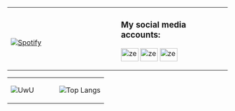 <table width="100%"> 
  <tr>
  <td width="50%">
      
&nbsp; <br> [![Spotify](https://novatorem-blond-omega.vercel.app/api/spotify)](https://open.spotify.com/user/omnitenebris)

  </td>
  <td width="50%">

<h3 align="left">My social media accounts:</h3>
<p align="left">
<a href="https://twitter.com/zeqraen" target="blank"><img align="center" src="https://cdn.jsdelivr.net/npm/simple-icons@3.0.1/icons/twitter.svg" alt="zeqraen" height="30" width="40" /></a>
<a href="https://instagram.com/zeqraen" target="blank"><img align="center" src="https://cdn.jsdelivr.net/npm/simple-icons@3.0.1/icons/instagram.svg" alt="zeqraen" height="30" width="40" /></a>
<a href="https://www.youtube.com/c/zeqraen" target="blank"><img align="center" src="https://cdn.jsdelivr.net/npm/simple-icons@3.0.1/icons/youtube.svg" alt="zeqraen" height="30" width="40" /></a>
</p>

</p>
  </td>
  </table>
  
  <table width="100%"> 
  <tr>
  <td width="50%">
      
![UwU](https://github-readme-stats.vercel.app/api?username=zeqraen&show_icons=true&theme=tokyonight)




  <td width="50%">


![Top Langs](https://github-readme-stats.vercel.app/api/top-langs/?username=zeqraen&layout=compact&theme=tokyonight)








</p>
  </td>
  </table>
  


[//]: <> (The `&nbsp;` is to have Aphelion take up more space)
[//]: <> (Old Visits: https://badges.pufler.dev/visits/novatorem/novatorem?logo=GitHub&label=github%20visits&color=336699&logoColor=white&style=flat-square)

